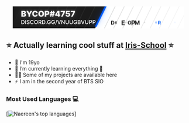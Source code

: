 <p align="center"><img src="https://raw.githubusercontent.com/bycop/bycop/main/standard.gif"/></p>


## ⭐ Actually learning cool stuff at [Iris-School] ⭐

- 🔭 I'm 19yo
- 🌱 I’m currently learning everything 🤣
- 👨‍💻 Some of my projects are available here
- ⚡ I am in the second year of BTS SIO

### Most Used Languages 💻

[![Naereen's top languages](https://github-readme-stats.vercel.app/api/top-langs/?username=YassSSH&theme=blue-green)]

[Iris-School]: https://ecoleiris.fr/
